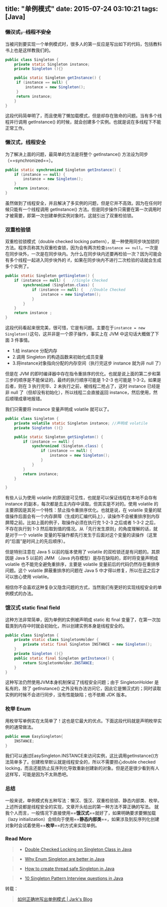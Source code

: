 title: "单例模式"
date: 2015-07-24 03:10:21
tags: [Java]
---
### ~~懒汉式，线程不安全~~

当被问到要实现一个单例模式时，很多人的第一反应是写出如下的代码，包括教科书上也是这样教我们的。
```java
public class Singleton {
    private static Singleton instance;
    private Singleton (){}

    public static Singleton getInstance() {
     if (instance == null) {
         instance = new Singleton();
     }
     return instance;
    }
}
```
这段代码简单明了，而且使用了懒加载模式，但是却存在致命的问题。当有多个线程并行调用 getInstance() 的时候，就会创建多个实例。也就是说在多线程下不能正常工作。

### 懒汉式，线程安全
为了解决上面的问题，最简单的方法是将整个 getInstance() 方法设为同步（==synchronized==）。
```java
public static synchronized Singleton getInstance() {
    if (instance == null) {
        instance = new Singleton();
    }
    return instance;
}
```

虽然做到了线程安全，并且解决了多实例的问题，但是它并不高效。因为在任何时候只能有一个线程调用 getInstance() 方法。但是同步操作只需要在第一次调用时才被需要，即第一次创建单例实例对象时。这就引出了双重检验锁。

### 双重检验锁
双重检验锁模式（double checked locking pattern），是一种使用同步块加锁的方法。程序员称其为双重检查锁，因为会有两次检查`instance == null`，一次是在同步块外，一次是在同步块内。为什么在同步块内还要再检验一次？因为可能会有多个线程一起进入同步块外的 if，如果在同步块内不进行二次检验的话就会生成多个实例了。
```java
public static Singleton getSingleton() {
    if (instance == null) {   //Single Checked
        synchronized (Singleton.class) {
            if (instance == null) {   //Double Checked
                instance = new Singleton();
            }
        }
    }
    return instance ;
}
```
这段代码看起来很完美，很可惜，它是有问题。主要在于`instance = new Singleton()`这句，这并非是一个原子操作，事实上在 JVM 中这句话大概做了下面 3 件事情。

* 1.给 instance 分配内存
* 2.调用 Singleton 的构造函数来初始化成员变量
* 3.将instance对象指向分配的内存空间（执行完这步 instance 就为非 null 了）

但是在 JVM 的即时编译器中存在指令重排序的优化。也就是说上面的第二步和第三步的顺序是不能保证的，最终的执行顺序可能是 1-2-3 也可能是 1-3-2。如果是后者，则在 3 执行完毕、2 未执行之前，被线程二抢占了，这时 instance 已经是非 null 了（但却没有初始化），所以线程二会直接返回 instance，然后使用，然后顺理成章地报错。

我们只需要将 instance 变量声明成 volatile 就可以了。
```java
public class Singleton {
    private volatile static Singleton instance; //声明成 volatile
    private Singleton (){}

    public static Singleton getSingleton() {
        if (instance == null) {                         
            synchronized (Singleton.class) {
                if (instance == null) {       
                    instance = new Singleton();
                }
            }
        }
        return instance;
    }

}
```

有些人认为使用 volatile 的原因是可见性，也就是可以保证线程在本地不会存有 instance 的副本，每次都是去主内存中读取。但其实是不对的。使用 volatile 的主要原因是其另一个特性：禁止指令重排序优化。也就是说，在 volatile 变量的赋值操作后面会有一个内存屏障（生成的汇编代码上），读操作不会被重排序到内存屏障之前。比如上面的例子，取操作必须在执行完 1-2-3 之后或者 1-3-2 之后，不存在执行到 1-3 然后取到值的情况。从「先行发生原则」的角度理解的话，就是对于一个 volatile 变量的写操作都先行发生于后面对这个变量的读操作（这里的“后面”是时间上的先后顺序）。

但是特别注意在 Java 5 以前的版本使用了 volatile 的双检锁还是有问题的。其原因是 Java 5 以前的 JMM （Java 内存模型）是存在缺陷的，即时将变量声明成 volatile 也不能完全避免重排序，主要是 volatile 变量前后的代码仍然存在重排序问题。这个 volatile 屏蔽重排序的问题在 Java 5 中才得以修复，所以在这之后才可以放心使用 volatile。

相信你不会喜欢这种复杂又隐含问题的方式，当然我们有更好的实现线程安全的单例模式的办法。

### 饿汉式 static final field
这种方法非常简单，因为单例的实例被声明成 static 和 final 变量了，在第一次加载类到内存中时就会初始化，所以创建实例本身是线程安全的。
```java
public class Singleton {  
    private static class SingletonHolder {  
        private static final Singleton INSTANCE = new Singleton();  
    }  
    private Singleton (){}  
    public static final Singleton getInstance() {  
        return SingletonHolder.INSTANCE;
    }  
}
```
这种写法仍然使用JVM本身机制保证了线程安全问题；由于 SingletonHolder 是私有的，除了 getInstance() 之外没有办法访问它，因此它是懒汉式的；同时读取实例的时候不会进行同步，没有性能缺陷；也不依赖 JDK 版本。
### 枚举 Enum
用枚举写单例实在太简单了！这也是它最大的优点。下面这段代码就是声明枚举实例的通常做法。
```java
public enum EasySingleton{
    INSTANCE;
}
```
我们可以通过EasySingleton.INSTANCE来访问实例，这比调用getInstance()方法简单多了。创建枚举默认就是线程安全的，所以不需要担心double checked locking，而且还能防止反序列化导致重新创建新的对象。但是还是很少看到有人这样写，可能是因为不太熟悉吧。

### 总结
一般来说，单例模式有五种写法：懒汉、饿汉、双重检验锁、静态内部类、枚举。上述所说都是线程安全的实现，文章开头给出的第一种方法不算正确的写法。
就我个人而言，一般情况下直接使用==**饿汉式**==就好了，如果明确要求要懒加载（lazy initialization）会倾向于使用==**静态内部类**==，如果涉及到反序列化创建对象时会试着使用==**枚举**==的方式来实现单例。

### Read More
> * [Double Checked Locking on Singleton Class in Java](http://javarevisited.blogspot.sg/2014/05/double-checked-locking-on-singleton-in-java.html)

> * [Why Enum Singleton are better in Java](http://javarevisited.blogspot.sg/2012/07/why-enum-singleton-are-better-in-java.html)

> * [How to create thread safe Singleton in Java](http://javarevisited.blogspot.com/2012/12/how-to-create-thread-safe-singleton-in-java-example.html)

> * [10 Singleton Pattern Interview questions in Java](http://javarevisited.blogspot.com/2011/03/10-interview-questions-on-singleton.html)



转载：
> [如何正确地写出单例模式 | Jark's Blog](http://wuchong.me/blog/2014/08/28/how-to-correctly-write-singleton-pattern/)
